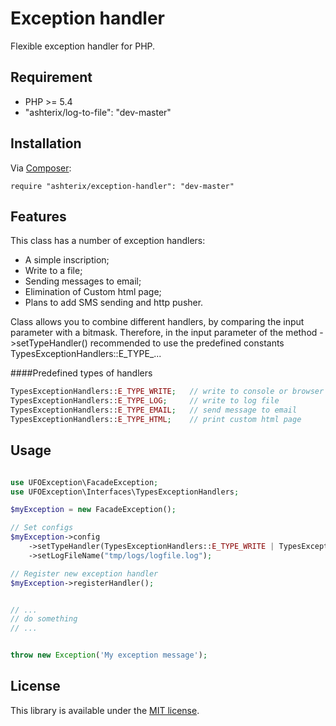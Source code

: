 Exception handler
===========
Flexible exception handler for PHP.


Requirement
-----------

- PHP >= 5.4
- "ashterix/log-to-file": "dev-master"

Installation
------------

Via [Composer][]:

    require "ashterix/exception-handler": "dev-master"

Features
--------
This class has a number of exception handlers:
- A simple inscription;
- Write to a file;
- Sending messages to email;
- Elimination of Custom html page;
- Plans to add SMS sending and http pusher.

Class allows you to combine different handlers, by comparing the input parameter with a bitmask.
Therefore, in the input parameter of the method ->setTypeHandler() recommended to use the predefined constants
TypesExceptionHandlers::E_TYPE_...

####Predefined types of handlers
```php
TypesExceptionHandlers::E_TYPE_WRITE;   // write to console or browser
TypesExceptionHandlers::E_TYPE_LOG;     // write to log file
TypesExceptionHandlers::E_TYPE_EMAIL;   // send message to email
TypesExceptionHandlers::E_TYPE_HTML;    // print custom html page
```

Usage
-----

```php

use UFOException\FacadeException;
use UFOException\Interfaces\TypesExceptionHandlers;

$myException = new FacadeException();

// Set configs
$myException->config
    ->setTypeHandler(TypesExceptionHandlers::E_TYPE_WRITE | TypesExceptionHandlers::E_TYPE_LOG)
    ->setLogFileName("tmp/logs/logfile.log");

// Register new exception handler
$myException->registerHandler();


// ...
// do something
// ...


throw new Exception('My exception message');
```


License
-------

This library is available under the [MIT license](LICENSE).


[Composer]: http://getcomposer.org/







